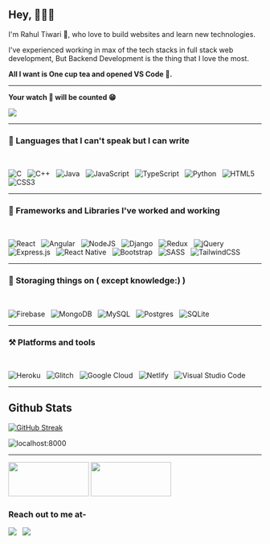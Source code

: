 <h2>Hey, 🙋🏼‍♂️</h2>
<p>I'm Rahul Tiwari 🤠, who love to build websites and learn new technologies.</p>
<p>I've experienced working in max of the tech stacks in full stack web development, But Backend Development is the thing that I love the most.</p>
<p><b>All I want is One cup tea and opened VS Code 🙂.</b></p>

<hr />

<p><b>Your watch 👀 will be counted 😁</b></p>

![](https://komarev.com/ghpvc/?username=localhost-8000&color=brightgreen)

<hr />

### 💪 Languages that I can't speak but I can write

<br />

![C](https://img.shields.io/badge/c-%2300599C.svg?style=for-the-badge&logo=c&logoColor=white) &nbsp;
![C++](https://img.shields.io/badge/c++-%2300599C.svg?style=for-the-badge&logo=c%2B%2B&logoColor=white) &nbsp;
![Java](https://img.shields.io/badge/Java-ED8B00?style=for-the-badge&logo=openjdk&logoColor=white) &nbsp;
![JavaScript](https://img.shields.io/badge/javascript-%23323330.svg?style=for-the-badge&logo=javascript&logoColor=%23F7DF1E) &nbsp;
![TypeScript](https://img.shields.io/badge/typescript-%23007ACC.svg?style=for-the-badge&logo=typescript&logoColor=white) &nbsp;
![Python](https://img.shields.io/badge/python-3670A0?style=for-the-badge&logo=python&logoColor=ffdd54) &nbsp;
![HTML5](https://img.shields.io/badge/html5-%23E34F26.svg?style=for-the-badge&logo=html5&logoColor=white) &nbsp;
![CSS3](https://img.shields.io/badge/css3-%231572B6.svg?style=for-the-badge&logo=css3&logoColor=white)

<hr />

### 🚀 Frameworks and Libraries I've worked and working

<br/>

![React](https://img.shields.io/badge/react-%2320232a.svg?style=for-the-badge&logo=react&logoColor=%2361DAFB) &nbsp;
![Angular](https://img.shields.io/badge/Angular-DD0031?style=for-the-badge&logo=angular&logoColor=white) &nbsp;
![NodeJS](https://img.shields.io/badge/node.js-6DA55F?style=for-the-badge&logo=node.js&logoColor=white) &nbsp;
![Django](https://img.shields.io/badge/django-%23092E20.svg?style=for-the-badge&logo=django&logoColor=white) &nbsp;
![Redux](https://img.shields.io/badge/redux-%23593d88.svg?style=for-the-badge&logo=redux&logoColor=white) &nbsp;
![jQuery](https://img.shields.io/badge/jquery-%230769AD.svg?style=for-the-badge&logo=jquery&logoColor=white) &nbsp;
![Express.js](https://img.shields.io/badge/express.js-%23404d59.svg?style=for-the-badge&logo=express&logoColor=%2361DAFB) &nbsp;
![React Native](https://img.shields.io/badge/react_native-%2320232a.svg?style=for-the-badge&logo=react&logoColor=%2361DAFB) &nbsp;
![Bootstrap](https://img.shields.io/badge/bootstrap-%23563D7C.svg?style=for-the-badge&logo=bootstrap&logoColor=white) &nbsp;
![SASS](https://img.shields.io/badge/SASS-hotpink.svg?style=for-the-badge&logo=SASS&logoColor=white) &nbsp;
![TailwindCSS](https://img.shields.io/badge/tailwindcss-%2338B2AC.svg?style=for-the-badge&logo=tailwind-css&logoColor=white)

<hr />

### 🏪 Storaging things on ( except knowledge:) )

<br />

![Firebase](https://img.shields.io/badge/Firebase-039BE5?style=for-the-badge&logo=Firebase&logoColor=white) &nbsp;
![MongoDB](https://img.shields.io/badge/MongoDB-%234ea94b.svg?style=for-the-badge&logo=mongodb&logoColor=white) &nbsp;
![MySQL](https://img.shields.io/badge/MySQL-00000F?style=for-the-badge&logo=mysql&logoColor=white) &nbsp;
![Postgres](https://img.shields.io/badge/postgres-%23316192.svg?style=for-the-badge&logo=postgresql&logoColor=white) &nbsp;
![SQLite](https://img.shields.io/badge/sqlite-%2307405e.svg?style=for-the-badge&logo=sqlite&logoColor=white)

<hr />

### ⚒️ Platforms and tools

<br />

![Heroku](https://img.shields.io/badge/heroku-%23430098.svg?style=for-the-badge&logo=heroku&logoColor=white) &nbsp;
![Glitch](https://img.shields.io/badge/glitch-%233333FF.svg?style=for-the-badge&logo=glitch&logoColor=white) &nbsp;
![Google Cloud](https://img.shields.io/badge/GoogleCloud-%234285F4.svg?style=for-the-badge&logo=google-cloud&logoColor=white) &nbsp;
![Netlify](https://img.shields.io/badge/netlify-%23000000.svg?style=for-the-badge&logo=netlify&logoColor=#00C7B7) &nbsp;
![Visual Studio Code](https://img.shields.io/badge/Visual%20Studio%20Code-0078d7.svg?style=for-the-badge&logo=visual-studio-code&logoColor=white)

<hr />

<h2>Github Stats</h2>
<p align="center" style="width:100% display:flex flex-direction:column align-items:center justify-content:center"> 
  
  [![GitHub Streak](https://github-readme-streak-stats.herokuapp.com/?user=localhost-8000&theme=dark)](https://git.io/streak-stats)
 
  <img align="center" src="https://github-readme-stats.vercel.app/api?username=localhost-8000&show_icons=true&locale=en&theme=tokyonight" alt="localhost:8000" />
</p>

<hr />

<a href="https://www.teacheron.com/tutor-profile/7I1q?r=7I1q" target="_blank" style="display: inline-block;"><img src="https://www.teacheron.com/resources/assets/img/badges/viewMyProfile.png" style="width: 160px !important; height: 68px !important"></a>
<a href="https://www.teacheron.com/tutor-profile/7I1q?r=7I1q" target="_blank" style="display: inline-block;"><img src="https://www.teacheron.com/resources/assets/img/badges/writeToReview.png" style="width: 160px !important; height: 68px !important"></a>

### Reach out to me at-
[<img src="https://img.shields.io/badge/linkedin-%230077B5.svg?&style=for-the-badge&logo=linkedin&logoColor=white" />](https://www.linkedin.com/in/rahul-localhost/) &nbsp;
[<img src ="https://img.shields.io/badge/Email-Here-%23E4405F.svg?&style=for-the-badge&logo=&logoColor=white%22">](mailto:rahultwr0005@gmail.com)
